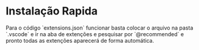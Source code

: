 <h1>Instalação Rapida</h1>
Para o código `extensions.json` funcionar basta colocar o arquivo na pasta `.vscode` e ir na aba de extenções e pesquisar por `@recommended` e pronto todas as extenções aparecerá de forma automática.